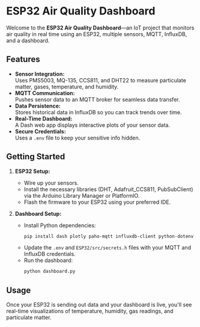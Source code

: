 # ESP32 Air Quality Dashboard

Welcome to the **ESP32 Air Quality Dashboard**—an IoT project that monitors air quality in real time using an ESP32, multiple sensors, MQTT, InfluxDB, and a dashboard.

## Features

- **Sensor Integration:**  
  Uses PMS5003, MQ-135, CCS811, and DHT22 to measure particulate matter, gases, temperature, and humidity.
- **MQTT Communication:**  
  Pushes sensor data to an MQTT broker for seamless data transfer.
- **Data Persistence:**  
  Stores historical data in InfluxDB so you can track trends over time.
- **Real-Time Dashboard:**  
  A Dash web app displays interactive plots of your sensor data.
- **Secure Credentials:**  
  Uses a `.env` file to keep your sensitive info hidden.
## Getting Started

1. **ESP32 Setup:**
   - Wire up your sensors.
   - Install the necessary libraries (DHT, Adafruit_CCS811, PubSubClient) via the Arduino Library Manager or PlatformIO.
   - Flash the firmware to your ESP32 using your preferred IDE.

2. **Dashboard Setup:**
   - Install Python dependencies:
     ```bash
     pip install dash plotly paho-mqtt influxdb-client python-dotenv
     ```
   - Update the `.env` and `ESP32/src/secrets.h` files with your MQTT and InfluxDB credentials.
   - Run the dashboard:
     ```bash
     python dashboard.py
     ```

## Usage

Once your ESP32 is sending out data and your dashboard is live, you'll see real-time visualizations of temperature, humidity, gas readings, and particulate matter.
